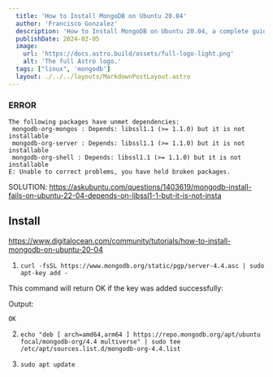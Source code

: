 ```yaml
---
  title: 'How to Install MongoDB on Ubuntu 20.04'
  author: 'Francisco Gonzalez'
  description: 'How to Install MongoDB on Ubuntu 20.04, a complete guide'
  publishDate: 2024-02-05
  image:
    url: 'https://docs.astro.build/assets/full-logo-light.png'
    alt: 'The full Astro logo.'
  tags: ["linux", 'mongodb']
  layout: ./../../layouts/MarkdownPostLayout.astro
---
```


<!-- # How to Install MongoDB on Ubuntu 20.04 -->

### ERROR

```
The following packages have unmet dependencies:
 mongodb-org-mongos : Depends: libssl1.1 (>= 1.1.0) but it is not installable
 mongodb-org-server : Depends: libssl1.1 (>= 1.1.0) but it is not installable
 mongodb-org-shell : Depends: libssl1.1 (>= 1.1.0) but it is not installable
E: Unable to correct problems, you have held broken packages.
```

SOLUTION: https://askubuntu.com/questions/1403619/mongodb-install-fails-on-ubuntu-22-04-depends-on-libssl1-1-but-it-is-not-insta


## Install 

https://www.digitalocean.com/community/tutorials/how-to-install-mongodb-on-ubuntu-20-04

1. `curl -fsSL https://www.mongodb.org/static/pgp/server-4.4.asc | sudo apt-key add -`

This command will return OK if the key was added successfully:

Output:
```
OK
```

2. `echo "deb [ arch=amd64,arm64 ] https://repo.mongodb.org/apt/ubuntu focal/mongodb-org/4.4 multiverse" | sudo tee /etc/apt/sources.list.d/mongodb-org-4.4.list`



3. `sudo apt update`
